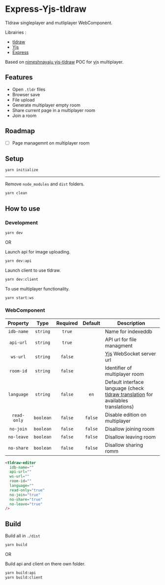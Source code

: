 # Express-Yjs-tldraw

Tldraw singleplayer and mutliplayer WebComponent.

Librairies :

- [tldraw](https://www.tldraw.com)
- [Yjs](https://github.com/yjs/yjs)
- [Express](https://github.com/expressjs/express)

Based on [nimeshnayaju yjs-tldraw](https://github.com/nimeshnayaju/yjs-tldraw) POC for yjs multiplayer.

## Features

- Open `.tldr` files
- Browser save
- File upload
- Generate multiplayer empty room
- Share current page in a multiplayer room
- Join a room

## Roadmap

- [ ] Page managemnt on multiplayer room

## Setup

```bash
yarn initialize
```

---

Remove `node_modules` and `dist` folders.

```bash
yarn clean
```

## How to use

### Development

```bash
yarn dev
```

OR

Launch api for image uploading.

```bash
yarn dev:api
```

Launch client to use tldraw.

```bash
yarn dev:client
```

To use multiplayer functionality.

```bash
yarn start:ws
```

### WebComponent

|  Property   |   Type    | Required | Default | Description                                                                                                                                                      |
| :---------: | :-------: | :------: | :-----: | ---------------------------------------------------------------------------------------------------------------------------------------------------------------- |
| `idb-name`  | `string`  |  `true`  |         | Name for indexeddb                                                                                                                                               |
|  `api-url`  | `string`  |  `true`  |         | API url for file managment                                                                                                                                       |
|  `ws-url`   | `string`  | `false`  |         | [Yjs](https://github.com/yjs/yjs) WebSocket server url                                                                                                           |
|  `room-id`  | `string`  | `false`  |         | Identifier of multiplayer room                                                                                                                                   |
| `language`  | `string`  | `false`  |  `en`   | Default interface language (check [tldraw translation](https://github.com/tldraw/tldraw/tree/main/packages/tldraw/src/translations) for availables translations) |
| `read-only` | `boolean` | `false`  | `false` | Disable edition on multiplayer                                                                                                                                   |
|  `no-join`  | `boolean` | `false`  | `false` | Disallow joining room                                                                                                                                            |
| `no-leave`  | `boolean` | `false`  | `false` | Disallow leaving room                                                                                                                                            |
| `no-share`  | `boolean` | `false`  | `false` | Disallow sharing romm                                                                                                                                            |

```html
<tldraw-editor
  idb-name=""
  api-url=""
  ws-url=""
  room-id=""
  language=""
  read-only="true"
  no-join="true"
  no-share="true"
  no-leave="true"
/>
```

## Build

Build all in `./dist`

```bash
yarn build
```

OR

Build api and client on there own folder.

```bash
yarn build:api
yarn build:client
```
